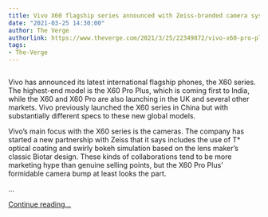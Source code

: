 ```yaml
---
title: Vivo X60 flagship series announced with Zeiss-branded camera system
date: "2021-03-25 14:30:00"
author: The Verge
authorlink: https://www.theverge.com/2021/3/25/22349872/vivo-x60-pro-plus-announced-zeiss-specs-price-release-date
tags:
- The-Verge
---
```

<figure>
      <img alt="" src="https://cdn.vox-cdn.com/thumbor/jEV6tL8QcY4DGjvLaJYlxo_z9A4=/0x0:2040x1360/1310x873/cdn.vox-cdn.com/uploads/chorus_image/image/69024156/DSCF7692.0.jpg" />
    </figure>

  <p id="RgiJzL">Vivo has announced its latest international flagship phones, the X60 series. The highest-end model is the X60 Pro Plus, which is coming first to India, while the X60 and X60 Pro are also launching in the UK and several other markets. Vivo previously launched the X60 series in China but with substantially different specs to these new global models.</p>
<p id="3NtRkq">Vivo’s main focus with the X60 series is the cameras. The company has started a new partnership with Zeiss that it says includes the use of T* optical coating and swirly bokeh simulation based on the lens maker’s classic Biotar design. These kinds of collaborations tend to be more marketing hype than genuine selling points, but the X60 Pro Plus’ formidable camera bump at least looks the part.</p>
 ...
  <p>
    <a href="https://www.theverge.com/2021/3/25/22349872/vivo-x60-pro-plus-announced-zeiss-specs-price-release-date">Continue reading&hellip;</a>
  </p>